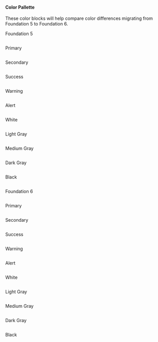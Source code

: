 #### Color Pallette

These color blocks will help compare color differences migrating from Foundation 5 to Foundation 6.

Foundation 5

<div class="row small-up-1 medium-up-3 large-up-5">
  <div class="column">
    <div class="docs-color-block">
      <div class="docs-color-block-primary f5"></div>
      <p>Primary</p>
    </div>
  </div>
  <div class="column">
    <div class="docs-color-block">
      <div class="docs-color-block-secondary f5"></div>
      <p>Secondary</p>
    </div>
  </div>
  <div class="column">
    <div class="docs-color-block">
      <div class="docs-color-block-success f5"></div>
      <p>Success</p>
    </div>
  </div>
  <div class="column">
    <div class="docs-color-block">
      <div class="docs-color-block-warning f5"></div>
      <p>Warning</p>
    </div>
  </div>
  <div class="column">
    <div class="docs-color-block">
      <div class="docs-color-block-alert f5"></div>
      <p>Alert</p>
    </div>
  </div>
  <div class="column">
    <div class="docs-color-block">
      <div class="docs-color-block-white f5"></div>
      <p>White</p>
    </div>
  </div>
  <div class="column">
    <div class="docs-color-block">
      <div class="docs-color-block-light-gray f5"></div>
      <p>Light Gray</p>
    </div>
  </div>
  <div class="column">
    <div class="docs-color-block">
      <div class="docs-color-block-medium-gray f5"></div>
      <p>Medium Gray</p>
    </div>
  </div>
  <div class="column">
    <div class="docs-color-block">
      <div class="docs-color-block-dark-gray f5"></div>
      <p>Dark Gray</p>
    </div>
  </div>
  <div class="column">
    <div class="docs-color-block">
      <div class="docs-color-block-black f5"></div>
      <p>Black</p>
    </div>
  </div>
</div>

Foundation 6

<div class="row small-up-1 medium-up-3 large-up-5">
  <div class="column">
    <div class="docs-color-block">
      <div class="docs-color-block-primary"></div>
      <p>Primary</p>
    </div>
  </div>
  <div class="column">
    <div class="docs-color-block">
      <div class="docs-color-block-secondary"></div>
      <p>Secondary</p>
    </div>
  </div>
  <div class="column">
    <div class="docs-color-block">
      <div class="docs-color-block-success"></div>
      <p>Success</p>
    </div>
  </div>
  <div class="column">
    <div class="docs-color-block">
      <div class="docs-color-block-warning"></div>
      <p>Warning</p>
    </div>
  </div>
  <div class="column">
    <div class="docs-color-block">
      <div class="docs-color-block-alert"></div>
      <p>Alert</p>
    </div>
  </div>
  <div class="column">
    <div class="docs-color-block">
      <div class="docs-color-block-white"></div>
      <p>White</p>
    </div>
  </div>
  <div class="column">
    <div class="docs-color-block">
      <div class="docs-color-block-light-gray"></div>
      <p>Light Gray</p>
    </div>
  </div>
  <div class="column">
    <div class="docs-color-block">
      <div class="docs-color-block-medium-gray"></div>
      <p>Medium Gray</p>
    </div>
  </div>
  <div class="column">
    <div class="docs-color-block">
      <div class="docs-color-block-dark-gray"></div>
      <p>Dark Gray</p>
    </div>
  </div>
  <div class="column">
    <div class="docs-color-block">
      <div class="docs-color-block-black"></div>
      <p>Black</p>
    </div>
  </div>
</div>